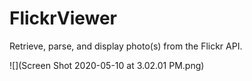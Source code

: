 # FlickrViewer
Retrieve, parse, and display photo(s) from the Flickr API.

![](Screen Shot 2020-05-10 at 3.02.01 PM.png)
